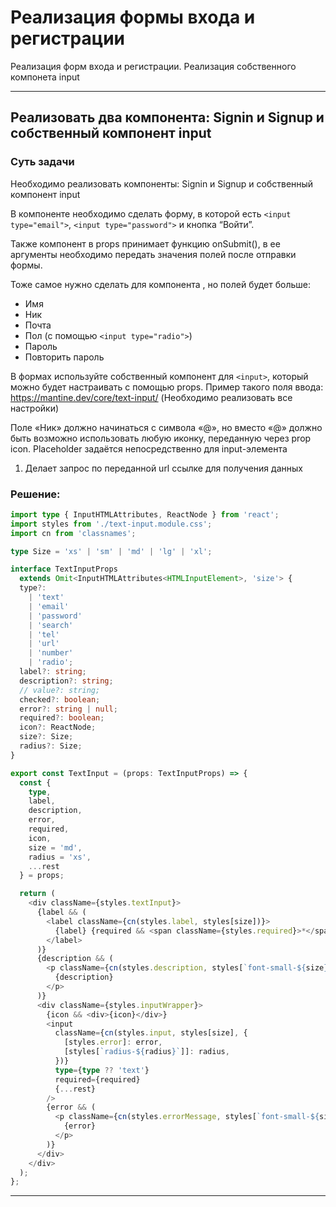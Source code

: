 # Реализация формы входа и регистрации

Реализация форм входа и регистрации. Реализация собственного компонета input

---

## Реализовать два компонента: Signin и Signup и собственный компонент input

### Суть задачи

Необходимо реализовать компоненты: Signin и Signup и собственный компонент input

В компоненте <Signin /> необходимо сделать форму, в которой есть `<input type="email">`, `<input type="password">` и кнопка “Войти”.

Также компонент в props принимает функцию onSubmit(), в ее аргументы необходимо передать значения полей после отправки формы.

Тоже самое нужно сделать для компонента <Signup />, но полей будет больше:

- Имя
- Ник
- Почта
- Пол (с помощью `<input type="radio">`)
- Пароль
- Повторить пароль

В формах используйте собственный компонент для `<input>`, который можно будет настраивать с помощью props. Пример такого поля ввода: https://mantine.dev/core/text-input/ (Необходимо реализовать все настройки)

Поле «Ник» должно начинаться с символа «@», но вместо «@» должно быть возможно использовать любую иконку, переданную через prop icon. Placeholder задаётся непосредственно для input-элемента

1. Делает запрос по переданной url ссылке для получения данных

### Решение:

```typescript
import type { InputHTMLAttributes, ReactNode } from 'react';
import styles from './text-input.module.css';
import cn from 'classnames';

type Size = 'xs' | 'sm' | 'md' | 'lg' | 'xl';

interface TextInputProps
  extends Omit<InputHTMLAttributes<HTMLInputElement>, 'size'> {
  type?:
    | 'text'
    | 'email'
    | 'password'
    | 'search'
    | 'tel'
    | 'url'
    | 'number'
    | 'radio';
  label?: string;
  description?: string;
  // value?: string;
  checked?: boolean;
  error?: string | null;
  required?: boolean;
  icon?: ReactNode;
  size?: Size;
  radius?: Size;
}

export const TextInput = (props: TextInputProps) => {
  const {
    type,
    label,
    description,
    error,
    required,
    icon,
    size = 'md',
    radius = 'xs',
    ...rest
  } = props;

  return (
    <div className={styles.textInput}>
      {label && (
        <label className={cn(styles.label, styles[size])}>
          {label} {required && <span className={styles.required}>*</span>}
        </label>
      )}
      {description && (
        <p className={cn(styles.description, styles[`font-small-${size}`])}>
          {description}
        </p>
      )}
      <div className={styles.inputWrapper}>
        {icon && <div>{icon}</div>}
        <input
          className={cn(styles.input, styles[size], {
            [styles.error]: error,
            [styles[`radius-${radius}`]]: radius,
          })}
          type={type ?? 'text'}
          required={required}
          {...rest}
        />
        {error && (
          <p className={cn(styles.errorMessage, styles[`font-small-${size}`])}>
            {error}
          </p>
        )}
      </div>
    </div>
  );
};
```

---
